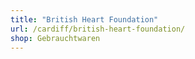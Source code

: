 ```yaml
---
title: "British Heart Foundation"
url: /cardiff/british-heart-foundation/
shop: Gebrauchtwaren
---
```

